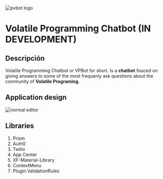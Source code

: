 ![pvbot logo][pvbot]

# __Volatile Programming Chatbot (IN DEVELOPMENT)__ 

## Descripción

Volatile Programming Chatbot or VPBot for short. Is a **chatbot** fouced on giving answers to some of the most frequenly ask questions about the community of **Volatile Programing**.

## Application design

![normal editor][general]


## Libraries

1.	Prism
2.	Auth0
3.	Twilio
4.	App Center
5.	XF-Material-Library
6.	ContextMenu
7.	Plugin.ValidationRules


[pvbot]: https://github.com/volatile-programming/vpbot/blob/master/Documents/title.png?raw=true
[general]: https://github.com/Jvolatile-programming/vpbot/blob/master/Documents/design.png?raw=true
